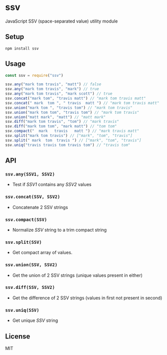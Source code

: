 # ssv
JavaScript SSV (space-separated value) utility module

## Setup

```
npm install ssv
```

## Usage

```js
const ssv = require("ssv")

ssv.any("mark tom travis", "matt") // false
ssv.any("mark tom travis", "mark") // true
ssv.any("mark tom travis", "mark scott") // true
ssv.concat("mark tom", "travis matt") // "mark tom travis matt"
ssv.concat(" mark  tom ", " travis  matt ") // "mark tom travis matt"
ssv.union("mark tom ", "travis tom") // "mark tom travis"
ssv.union("mark tom tom", "travis tom") // "mark tom travis"
ssv.union("matt mark", "matt") // "matt mark"
ssv.diff("mark tom travis", "tom") // "mark travis"
ssv.diff("mark tom tom", "mark matt") // "tom tom"
ssv.compact("  mark   travis   matt ") // "mark travis matt"
ssv.split("mark tom travis") // ["mark", "tom", "travis"]
ssv.split(" mark  tom  travis ") // ["mark", "tom", "travis"]
ssv.uniq("travis travis tom travis tom") // "travis tom"
```

## API

### `ssv.any(SSV1, SSV2)`
- Test if <var>SSV1</var> contains any <var>SSV2</var> values

### `ssv.concat(SSV, SSV2)`
- Concatenate 2 SSV strings

### `ssv.compact(SSV)`
- Normalize <var>SSV</var> string to a trim compact string

### `ssv.split(SSV)`
- Get compact array of values.

### `ssv.union(SSV, SSV2)`
- Get the union of 2 SSV strings (unique values present in either)

### `ssv.diff(SSV, SSV2)`
- Get the difference of 2 SSV strings (values in first not present in second)

### `ssv.uniq(SSV)`
- Get unique <var>SSV</var> string

## License
MIT
